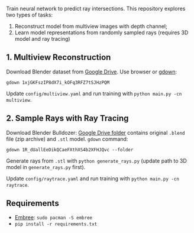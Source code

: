 Train neural network to predict ray intersections. This repository explores two types of tasks:
1. Reconstruct model from multiview images with depth channel;
2. Learn model representations from randomly sampled rays (requires 3D model and ray tracing)

## 1. Multiview Reconstruction

Download Blender dataset from [Google Drive](https://drive.google.com/file/d/1xjGKFszIP8dX7i_kOFq3RFZ7tSJHzPQM/view). Use browser or [gdown](https://github.com/wkentaro/gdown):
```
gdown 1xjGKFszIP8dX7i_kOFq3RFZ7tSJHzPQM
```
Update `config/multiview.yaml` and run training with `python main.py -cn multiview`.

## 2. Sample Rays with Ray Tracing

Download Blender Bulldozer: [Google Drive folder](https://drive.google.com/drive/folders/1R_dUallEeDikQCaeFXthXS4b2XFHJQvc?usp=sharing)
contains original `.blend` file (zip archive) and `.stl` model. `gdown` command:
```
gdown 1R_dUallEeDikQCaeFXthXS4b2XFHJQvc --folder
```

Generate rays from `.stl` with `python generate_rays.py` (update path to 3D model in `generate_rays.py` first).

Update `config/raytrace.yaml` and run training with `python main.py -cn raytrace`.

## Requirements
- [Embree](https://github.com/RenderKit/embree): `sudo pacman -S embree`
- `pip install -r requirements.txt`